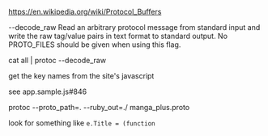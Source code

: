 https://en.wikipedia.org/wiki/Protocol_Buffers

--decode_raw                Read an arbitrary protocol message from
                            standard input and write the raw tag/value
                            pairs in text format to standard output.  No
                            PROTO_FILES should be given when using this
                            flag.


cat all | protoc --decode_raw

get the key names from the site's javascript

see app.sample.js#846

protoc --proto_path=. --ruby_out=./ manga_plus.proto

look for something like `e.Title = (function`
